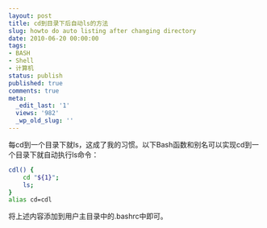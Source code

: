 ```yaml
---
layout: post
title: cd到目录下后自动ls的方法
slug: howto do auto listing after changing directory
date: 2010-06-20 00:00:00
tags:
- BASH
- Shell
- 计算机
status: publish
published: true
comments: true
meta:
  _edit_last: '1'
  views: '982'
  _wp_old_slug: ''
---
```

每cd到一个目录下就ls，这成了我的习惯。以下Bash函数和别名可以实现cd到一个目录下就自动执行ls命令：

```bash
cdl() {
    cd "${1}";
    ls;
}
alias cd=cdl
```

将上述内容添加到用户主目录中的.bashrc中即可。
